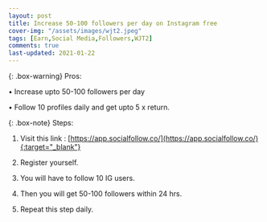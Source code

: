 ```yaml
---
layout: post
title: Increase 50-100 followers per day on Instagram free
cover-img: "/assets/images/wjt2.jpeg"
tags: [Earn,Social Media,Followers,WJT2]
comments: true
last-updated: 2021-01-22
---
```


{: .box-warning}
Pros:

• Increase upto 50-100 followers per day

• Follow 10 profiles daily and get upto 5 x return.


{: .box-note}
Steps:

1. Visit this link :  [https://app.socialfollow.co/](https://app.socialfollow.co/){:target="_blank"}

2. Register yourself.

3. You will have to follow 10 IG users.

4. Then you will get 50-100 followers within 24 hrs.

5. Repeat this step daily.
